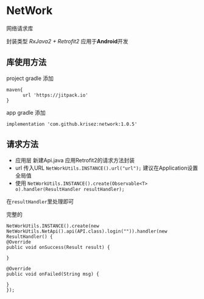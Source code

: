# NetWork
网络请求库

封装类型  *RxJava2 + Retrofit2*  应用于**Android**开发

## 库使用方法

project  gradle 添加 

    maven{
          url 'https://jitpack.io'
    }
    
app gradle 添加

`implementation 'com.github.krisez:network:1.0.5'`


## 请求方法
- 应用层
新建Api.java  应用Retrofit2的请求方法封装 
- url
传入URL `NetWorkUtils.INSTANCE().url("url");` 建议在Application设置全局值
- 使用
`NetWorkUtils.INSTANCE().create(Observable<T> o).handler(ResultHandler resultHandler);`

在`resultHandler`里处理即可

完整的
    
    NetWorkUtils.INSTANCE().create(new NetWorkUtils.NetApi().api(API.class).login("")).handler(new ResultHandler() {
    @Override
    public void onSuccess(Result result) {
    
    }
    
    @Override
    public void onFailed(String msg) {
    
    }
    });

